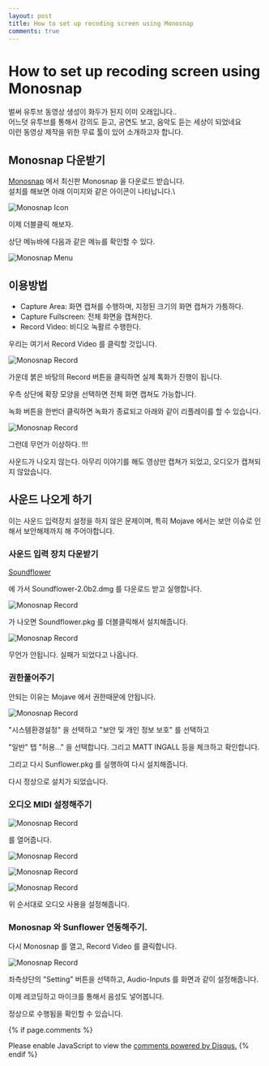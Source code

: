 ```yaml
---
layout: post
title: How to set up recoding screen using Monosnap
comments: true
---
```

# How to set up recoding screen using Monosnap

벌써 유투브 동영상 생성이 화두가 된지 이미 오래입니다.. <br/>
어느덧 유투브를 통해서 강의도 듣고, 공연도 보고, 음악도 듣는 세상이 되었네요 <br/>
이런 동영상 제작을 위한 무료 툴이 있어 소개하고자 합니다.

## Monosnap 다운받기 

[Monosnap](https://monosnap.com/welcome) 에서 최신판 Monosnap 을 다운로드 받습니다. \
설치를 해보면 아래 이미지와 같은 아이콘이 나타납니다.\

![Monosnap Icon]({{site.url}}/images/Monosnap.png)

이제 더블클릭 해보자. 

상단 메뉴바에 다음과 같은 메뉴를 확인할 수 있다. 

![Monosnap Menu]({{site.url}}/images/Monosnap02.png)

## 이용방법 

* Capture Area: 화면 캡쳐를 수행하며, 지정된 크기의 화면 캡쳐가 가틍하다. 
* Capture Fullscreen: 전체 화면을 캡쳐한다. 
* Record Video: 비디오 녹활르 수행한다. 

우리는 여기서 Record Video 를 클릭할 것입니다.

![Monosnap Record]({{site.url}}/images/Monosnap03.png)

가운데 붉은 바탕의 Record 버튼을 클릭하면 실제 톡화가 진행이 됩니다.

우측 상단에 확장 모양을 선택하면 전체 화면 캡쳐도 가능합니다.

녹화 버튼을 한번더 클릭하면 녹화가 종료되고 아래와 같이 리플레이를 할 수 있습니다. 

![Monosnap Record]({{site.url}}/images/Monosnap04.png)

그런데 무언가 이상하다. !!!

사운드가 나오지 않는다. 아무리 이야기를 해도 영상만 캡쳐가 되었고, 오디오가 캡쳐되지 않았습니다. 

## 사운드 나오게 하기 

이는 사운드 입력장치 설정을 하지 않은 문제이며, 특히 Mojave 에서는 보안 이슈로 인해서 보안해제까지 해 주어야합니다.

### 사운드 입력 장치 다운받기 

[Soundflower](https://github.com/mattingalls/Soundflower/releases/tag/2.0b2)

에 가서 Soundflower-2.0b2.dmg 를 다운로드 받고 실행합니다.

![Monosnap Record]({{site.url}}/images/Sunflower01.png)

가 나오면 Soundflower.pkg 를 더블클릭해서 설치해줍니다. 

![Monosnap Record]({{site.url}}/images/Sunflower02.png)

무언가 안됩니다. 실패가 되었다고 나옵니다. 


### 권한풀어주기 

안되는 이유는 Mojave 에서 권한때문에 안됩니다. 

![Monosnap Record]({{site.url}}/images/Sunflower03.png)

"시스템환경설정" 을 선택하고 "보안 및 개인 정보 보호" 를 선택하고 

"일반" 탭 "허용..." 을 선택합니다. 그리고 MATT INGALL 등을 체크하고 확인합니다. 

그리고 다시 Sunflower.pkg 를 실행하여 다시 설치해줍니다. 

다시 정상으로 설치가 되었습니다. 

### 오디오 MIDI 설정해주기 

![Monosnap Record]({{site.url}}/images/Sunflower04.png)

를 열어줍니다. 

![Monosnap Record]({{site.url}}/images/Sunflower05.png)

![Monosnap Record]({{site.url}}/images/Sunflower06.png)

![Monosnap Record]({{site.url}}/images/Sunflower07.png)

위 순서대로 오디오 사용을 설정해줍니다. 

### Monosnap 와 Sunflower 연동해주기. 

다시 Monosnap 를 열고, Record Video 를 클릭합니다. 

![Monosnap Record]({{site.url}}/images/Sunflower08.png)

좌측상단의 "Setting" 버튼을 선택하고, Audio-Inputs 를 화면과 같이 설정해줍니다. 

이제 레코딩하고 마이크를 통해서 음성도 넣어봅니다. 

정상으로 수행됨을 확인할 수 있습니다. 



{% if page.comments %}
<div id="disqus_thread"></div>
<script>
   /**
     *  RECOMMENDED CONFIGURATION VARIABLES: EDIT AND UNCOMMENT THE SECTION BELOW TO INSERT DYNAMIC VALUES FROM YOUR PLATFORM OR CMS.
     *  LEARN WHY DEFINING THESE VARIABLES IS IMPORTANT: https://disqus.com/admin/universalcode/#configuration-variables
     */
    /*
    var disqus_config = function () {
        this.page.url = PAGE_URL;  // Replace PAGE_URL with your page's canonical URL variable
        this.page.identifier = PAGE_IDENTIFIER; // Replace PAGE_IDENTIFIER with your page's unique identifier variable
    };
    */
    (function() {  // DON'T EDIT BELOW THIS LINE
        var d = document;
        s = d.createElement('script'); 
        s.src = '//https-unclebae-github-io.disqus.com/embed.js';
        
        s.setAttribute('data-timestamp', +new Date());
        (d.head || d.body).appendChild(s);
    })();
</script>
<noscript>Please enable JavaScript to view the <a href="https://disqus.com/?ref_noscript" rel="nofollow">comments powered by Disqus.</a></noscript>
{% endif %}


